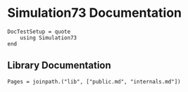 # Simulation73 Documentation

```@meta
DocTestSetup = quote
    using Simulation73
end
```

## Library Documentation

```@contents
Pages = joinpath.("lib", ["public.md", "internals.md"])
```
